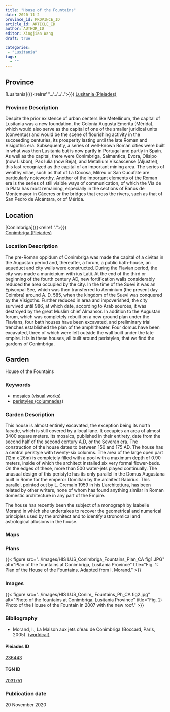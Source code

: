 ```yaml
---
title: "House of the Fountains"
date: 2020-11-2
province_id: PROVINCE_ID
article_id: ARTICLE_ID
author: AUTHOR_ID
editor: Xingjian Wang
draft: true

categories:
 - "Lusitania"
tags:
  - ""
---
```


## Province

[Lusitania]({{<relref "../../../..">}})
[Lusitania (Pleiades)](https://pleiades.stoa.org/places/1101)

### Province Description

Despite the prior existence of urban centers like Metellinum, the capital of Lusitania was a new foundation, the Colonia Augusta Emerita (Mérida), which would also serve as the capital of one of the smaller juridical units (conventus) and would be the scene of flourishing activity in the succeeding centuries, its prosperity lasting until the late Roman and Visigothic era.  Subsequently, a series of well-known Roman cities were built in what was then Lusitania but is now partly in Portugal and partly in Spain. As well as the capital, there were Conimbriga, Salmantica, Evora, Olisipo (now Lisbon), Pax Iulia (now Beja), and Metallium Viscascense (Aljustrel), this last recognized as the capital of an important mining area. The series of wealthy villae, such as that of La Cocosa, Milreu or San Cucufate are particularly noteworthy.  Another of the important elements of the Roman era is the series of still visible ways of communication, of which the Vía de la Plata has most remaining, especially in the sections of Baños de Montemayor in Cáceres or the bridges that cross the rivers, such as that of San Pedro de Alcántara, or of Mérida.

## Location

[Conimbriga]({{<relref ".">}}) \
[Conimbriga (Pleiades)](https://pleiades.stoa.org/places/236443)

### Location Description

The pre-Roman oppidum of Conimbriga was made the capital of a civitas in the Augustan period and, thereafter, a forum, a public bath-house, an aqueduct and city walls were constructed.  During the Flavian period, the city was made a municipium with ius Latii.  At the end of the third or beginning of the fourth century AD, new fortification walls considerably reduced the area occupied by the city.   In the time of the Suevi it was an Episcopal See, which was then transferred to Aeminium (the present day Coimbra) around A. D. 585, when the kingdom of the Suevi was conquered by the Visigoths.  Further reduced in area and impoverished, the city survived until 986, at which date, according to Arab sources, it was destroyed by the great Muslim chief Almansor. In addition to the Augustan forum, which was completely rebuilt on a new ground plan under the Flavians, four bath houses have been excavated, and preliminary trial trenches established the plan of the amphitheater. Four domus have been excavated, three of which were left outside the wall built under the late empire.  It is in these houses, all built around peristyles, that we find the gardens of Conimbriga.

<!-- LEAVE THIS BLANK FOR NOW -->

<!--## Sublocation-->

<!--
[AREA WITHIN LOCATION, LIKE “PALATINE HILL”](GEOREFERENCE LINK)
A sublocation is any area larger than an individual garden, but located within a location. I would always try to include a link to a controlled vocabulary here if possible. This ID may well be different from the Garden ID, e.g., Pompeii versus a Garden in one of the houses which has its own Pleiades ID.
-->

<!--### Sublocation Description-->

<!-- DESCRIPTION -->

## Garden
House of the Fountains

### Keywords
- [mosaics (visual works)](http://vocab.getty.edu/page/aat/300015342)
- [peristyles (columnades)](http://vocab.getty.edu/page/aat/300004029)

### Garden Description
This house is almost entirely excavated, the exception being its north facade, which is still covered by a local lane.  It occupies an area of almost 3400 square meters.  Its mosaics, published in their entirety, date from the second half of the second century A.D, or the Severan era.  The construction of the house dates to between 150 and 175 AD. The house has a central peristyle with twenty-six columns.  The area of the large open part (12m x 26m) is completely filled with a pool with a maximum depth of 0.90 meters, inside of which the architect installed six very formal flower-beds.  On the edges of these, more than 500 water-jets played continually. The unusual design of this peristyle has its only parallel in the Domus Augustana built in Rome for the emperor Domitian by the architect Rabirius.  This parallel, pointed out by L. Cremain 1959 in his L’architettura, has been related by other writers, none of whom has found anything similar in Roman domestic architecture in any part of the Empire.

The house has recently been the subject of a monograph by Isabelle Morand in which she undertakes to recover the geometrical and numerical principles used by the architect and to identify astronomical and astrological allusions in the house.  

### Maps

<!--
{{< figure src="IMG_URL" alt="ALT_TEXT" title="CAPTION" >}}
-->

### Plans
{{< figure src="../images/HIS LUS_Conimbriga_Fountains_Plan_CA fig1.JPG" atl="Plan of the fountains at Conimbriga, Lusitania Province" title="Fig. 1: Plan of the House of the Fountains.  Adapted from I. Morand." >}}
<!--
{{< figure src="IMG_URL" alt="ALT_TEXT" title="CAPTION" >}}
-->

### Images
{{< figure src="../images/HIS LUS_Conim_ Fountains_Ph_CA fig2.jpg" alt="Photo of the fountains at Conimbriga, Lusitania Province" title="Fig. 2: Photo of the House of the Fountain in 2007 with the new roof." >}}


<!--### Dates-->


### Bibliography
- Morand, I., La Maison aux jets d'eau de Conimbriga (Boccard, Paris, 2005). [(worldcat)](http://www.worldcat.org/oclc/255066311)

<!--#### Periodo ID-->

<!-- [PERIODO_ID](https://pleiades.stoa.org/places/PLEIADES_ID) -->

#### Pleiades ID

[236443](https://pleiades.stoa.org/places/236443)

#### TGN ID
[7031751](http://vocab.getty.edu/page/tgn/7031751)

<!--### Contributor-->


### Publication date
20 November 2020

<!--### Related articles-->

<!-- Links to other related articles. Leave blank for now -->
